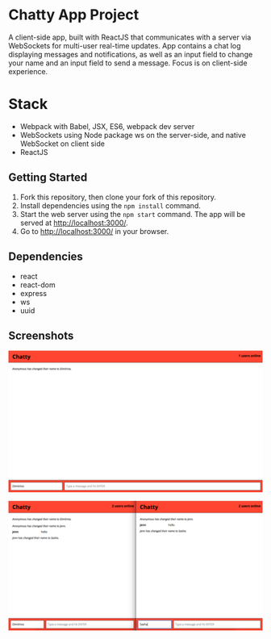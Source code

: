 # Chatty App Project

A client-side app, built with ReactJS that communicates with a server via WebSockets for multi-user real-time updates. App contains a chat log displaying messages and notifications, as well as an input field to change your name and an input field to send a message. Focus is on client-side experience.

# Stack

- Webpack with Babel, JSX, ES6, webpack dev server
- WebSockets using Node package ws on the server-side, and native WebSocket on client side
- ReactJS

## Getting Started

1. Fork this repository, then clone your fork of this repository.
2. Install dependencies using the `npm install` command.
3. Start the web server using the `npm start` command. The app will be served at <http://localhost:3000/>.
4. Go to <http://localhost:3000/> in your browser.

## Dependencies

- react
- react-dom
- express
- ws
- uuid

## Screenshots

!["Screenshot of 1 user name change"](https://github.com/jenniferhsueh/chatty_app/blob/master/docs/1-user-name-change.png?raw=true)

!["Screenshot of 2 users name change and send message"](https://github.com/jenniferhsueh/chatty_app/blob/master/docs/2-users-name-change-msg.png?raw=true)

